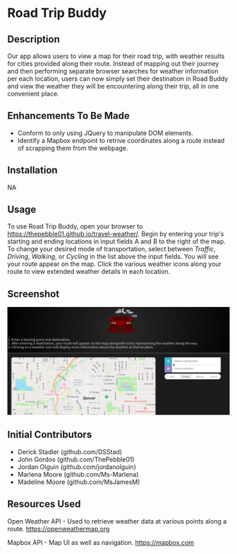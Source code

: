 # Road Trip Buddy

## Description

Our app allows users to view a map for their road trip, with weather results for cities provided along their route. Instead of mapping out their journey and then performing separate browser searches for weather information per each location, users can now simply set their destination in Road Buddy and view the weather they will be encountering along their trip, all in one convenient place.

## Enhancements To Be Made

- Conform to only using JQuery to manipulate DOM elements.
- Identify a Mapbox endpoint to retrive coordinates along a route instead of scrapping them from the webpage.

## Installation

NA

## Usage

To use Road Trip Buddy, open your browser to https://thepebble01.github.io/travel-weather/. Begin by entering your trip's starting and ending locations in input fields A and B to the right of the map. To change your desired mode of transportation, select between <i>Traffic</i>, <i>Driving</i>, <i>Walking</i>, or <i>Cycling</i> in the list above the input fields. You will see your route appear on the map. Click the various weather icons along your route to view extended weather details in each location.

## Screenshot

![Application Screenshot](images/appScreenshot.png)

## Initial Contributors

- Derick Stadler (github.com/DSStad)
- John Gordos (github.com/ThePebble01)
- Jordan Olguin (github.com/jordanolguin)
- Marlena Moore (github.com/Ms-Marlena)
- Madeline Moore (github.com/MsJamesM)

## Resources Used

Open Weather API - Used to retrieve weather data at various points along a route.
https://openweathermap.org

Mapbox API - Map UI as well as navigation.
https://mapbox.com

